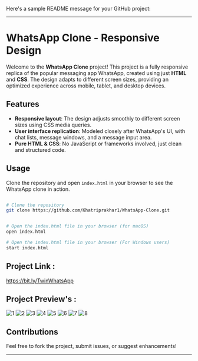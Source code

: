 Here's a sample README message for your GitHub project:

---

# WhatsApp Clone - Responsive Design

Welcome to the **WhatsApp Clone** project! This project is a fully responsive replica of the popular messaging app WhatsApp, created using just **HTML** and **CSS**. The design adapts to different screen sizes, providing an optimized experience across mobile, tablet, and desktop devices.

## Features
- **Responsive layout**: The design adjusts smoothly to different screen sizes using CSS media queries.
- **User interface replication**: Modeled closely after WhatsApp's UI, with chat lists, message windows, and a message input area.
- **Pure HTML & CSS**: No JavaScript or frameworks involved, just clean and structured code.

## Usage
Clone the repository and open `index.html` in your browser to see the WhatsApp clone in action.

```bash

# Clone the repository
git clone https://github.com/Khatriprakhar1/WhatsApp-Clone.git


# Open the index.html file in your browser (for macOS)
open index.html

# Open the index.html file in your browser (For Windows users)
start index.html

```


## Project Link :
https://bit.ly/TwinWhatsApp


## Project Preview's :
![1](https://github.com/user-attachments/assets/a2ec8bf1-efbe-4d9b-ba0b-74f73506ac8c)
![2](https://github.com/user-attachments/assets/c98cc6fa-cac1-494f-86ff-abf10b57d078)
![3](https://github.com/user-attachments/assets/915b8f1a-37a5-4660-8b44-4c52091bac3d)
![4](https://github.com/user-attachments/assets/345f47e8-14fd-453f-bb01-62f97317d36b)
![5](https://github.com/user-attachments/assets/c695540d-7712-4e5f-afbf-ecb762efc469)
![6](https://github.com/user-attachments/assets/c2858df2-46c6-45c8-af75-8b742c36ea76)
![7](https://github.com/user-attachments/assets/7bb31dc0-e4b1-4769-ae4a-0ac0fd2795a0)
![8](https://github.com/user-attachments/assets/4b594b09-97df-47ff-8c7e-82ae560ec2bd)


## Contributions
Feel free to fork the project, submit issues, or suggest enhancements!

---
